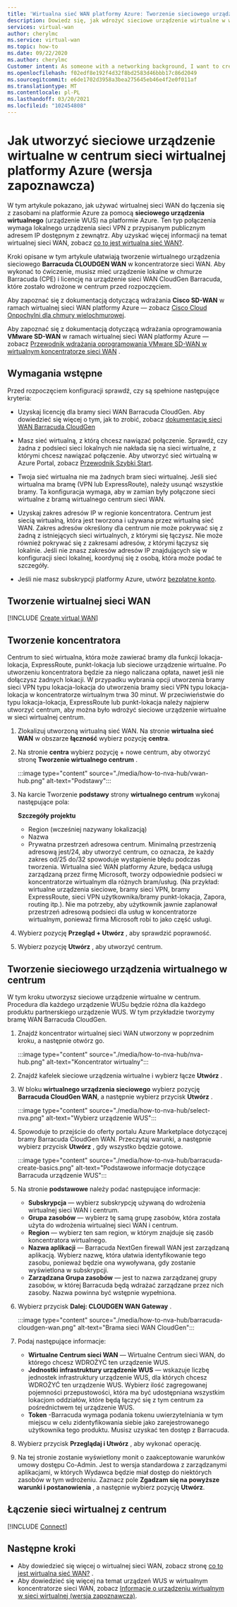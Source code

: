 ```yaml
---
title: 'Wirtualna sieć WAN platformy Azure: Tworzenie sieciowego urządzenia wirtualnego (urządzenie WUS) w centrum'
description: Dowiedz się, jak wdrożyć sieciowe urządzenie wirtualne w wirtualnym koncentratorze sieci WAN.
services: virtual-wan
author: cherylmc
ms.service: virtual-wan
ms.topic: how-to
ms.date: 09/22/2020
ms.author: cherylmc
Customer intent: As someone with a networking background, I want to create a Network Virtual Appliance (NVA) in my Virtual WAN hub.
ms.openlocfilehash: f02edf8e192f4d32f8bd2583d46bbb17c86d2049
ms.sourcegitcommit: e6de1702d3958a3bea275645eb46e4f2e0f011af
ms.translationtype: MT
ms.contentlocale: pl-PL
ms.lasthandoff: 03/20/2021
ms.locfileid: "102454808"
---
```

# <a name="how-to-create-a-network-virtual-appliance-in-an-azure-virtual-wan-hub-preview"></a>Jak utworzyć sieciowe urządzenie wirtualne w centrum sieci wirtualnej platformy Azure (wersja zapoznawcza)

W tym artykule pokazano, jak używać wirtualnej sieci WAN do łączenia się z zasobami na platformie Azure za pomocą **sieciowego urządzenia wirtualnego** (urządzenie WUS) na platformie Azure. Ten typ połączenia wymaga lokalnego urządzenia sieci VPN z przypisanym publicznym adresem IP dostępnym z zewnątrz. Aby uzyskać więcej informacji na temat wirtualnej sieci WAN, zobacz [co to jest wirtualna sieć WAN?](virtual-wan-about.md).

Kroki opisane w tym artykule ułatwiają tworzenie wirtualnego urządzenia sieciowego **Barracuda CLOUDGEN WAN** w koncentratorze sieci WAN. Aby wykonać to ćwiczenie, musisz mieć urządzenie lokalne w chmurze Barracuda (CPE) i licencję na urządzenie sieci WAN CloudGen Barracuda, które zostało wdrożone w centrum przed rozpoczęciem.

Aby zapoznać się z dokumentacją dotyczącą wdrażania **Cisco SD-WAN** w ramach wirtualnej sieci WAN platformy Azure — zobacz [Cisco Cloud Onpochylni dla chmury wielochmurowej](https://www.cisco.com/c/en/us/td/docs/routers/sdwan/configuration/cloudonramp/ios-xe-17/cloud-onramp-book-xe/cloud-onramp-multi-cloud.html#Cisco_Concept.dita_c61e0e7a-fff8-4080-afee-47b81e8df701). 

Aby zapoznać się z dokumentacją dotyczącą wdrażania oprogramowania **VMware SD-WAN** w ramach wirtualnej sieci WAN platformy Azure — zobacz [Przewodnik wdrażania oprogramowania VMware SD-WAN w wirtualnym koncentratorze sieci WAN](https://kb.vmware.com/s/article/82746) .

## <a name="prerequisites"></a>Wymagania wstępne

Przed rozpoczęciem konfiguracji sprawdź, czy są spełnione następujące kryteria:

* Uzyskaj licencję dla bramy sieci WAN Barracuda CloudGen. Aby dowiedzieć się więcej o tym, jak to zrobić, zobacz [dokumentację sieci WAN Barracuda CloudGen](https://www.barracuda.com/products/cloudgenwan)

* Masz sieć wirtualną, z którą chcesz nawiązać połączenie. Sprawdź, czy żadna z podsieci sieci lokalnych nie nakłada się na sieci wirtualne, z którymi chcesz nawiązać połączenie. Aby utworzyć sieć wirtualną w Azure Portal, zobacz [Przewodnik Szybki Start](../virtual-network/quick-create-portal.md).

* Twoja sieć wirtualna nie ma żadnych bram sieci wirtualnej. Jeśli sieć wirtualna ma bramę (VPN lub ExpressRoute), należy usunąć wszystkie bramy. Ta konfiguracja wymaga, aby w zamian były połączone sieci wirtualne z bramą wirtualnego centrum sieci WAN.

* Uzyskaj zakres adresów IP w regionie koncentratora. Centrum jest siecią wirtualną, która jest tworzona i używana przez wirtualną sieć WAN. Zakres adresów określony dla centrum nie może pokrywać się z żadną z istniejących sieci wirtualnych, z którymi się łączysz. Nie może również pokrywać się z zakresami adresów, z którymi łączysz się lokalnie. Jeśli nie znasz zakresów adresów IP znajdujących się w konfiguracji sieci lokalnej, koordynuj się z osobą, która może podać te szczegóły.

* Jeśli nie masz subskrypcji platformy Azure, utwórz [bezpłatne konto](https://azure.microsoft.com/free/?WT.mc_id=A261C142F).

## <a name="create-a-virtual-wan"></a><a name="openvwan"></a>Tworzenie wirtualnej sieci WAN

[!INCLUDE [Create virtual WAN](../../includes/virtual-wan-create-vwan-include.md)]

## <a name="create-a-hub"></a><a name="hub"></a>Tworzenie koncentratora

Centrum to sieć wirtualna, która może zawierać bramy dla funkcji lokacja-lokacja, ExpressRoute, punkt-lokacja lub sieciowe urządzenie wirtualne. Po utworzeniu koncentratora będzie za niego naliczana opłata, nawet jeśli nie dołączysz żadnych lokacji. W przypadku wybrania opcji utworzenia bramy sieci VPN typu lokacja-lokacja do utworzenia bramy sieci VPN typu lokacja-lokacja w koncentratorze wirtualnym trwa 30 minut. W przeciwieństwie do typu lokacja-lokacja, ExpressRoute lub punkt-lokacja należy najpierw utworzyć centrum, aby można było wdrożyć sieciowe urządzenie wirtualne w sieci wirtualnej centrum.

1. Zlokalizuj utworzoną wirtualną sieć WAN. Na stronie **wirtualna sieć WAN** w obszarze **łączność** wybierz pozycję **centra**.
1. Na stronie **centra** wybierz pozycję + nowe centrum, aby otworzyć stronę **Tworzenie wirtualnego centrum** .

   :::image type="content" source="./media/how-to-nva-hub/vwan-hub.png" alt-text="Podstawy":::
1. Na karcie Tworzenie **podstawy** strony **wirtualnego centrum** wykonaj następujące pola:

   **Szczegóły projektu**

   * Region (wcześniej nazywany lokalizacją)
   * Nazwa
   * Prywatna przestrzeń adresowa centrum. Minimalną przestrzenią adresową jest/24, aby utworzyć centrum, co oznacza, że każdy zakres od/25 do/32 spowoduje wystąpienie błędu podczas tworzenia. Wirtualna sieć WAN platformy Azure, będąca usługą zarządzaną przez firmę Microsoft, tworzy odpowiednie podsieci w koncentratorze wirtualnym dla różnych bram/usług. (Na przykład: wirtualne urządzenia sieciowe, bramy sieci VPN, bramy ExpressRoute, sieci VPN użytkownika/bramy punkt-lokacja, Zapora, routing itp.). Nie ma potrzeby, aby użytkownik jawnie zaplanował przestrzeń adresową podsieci dla usług w koncentratorze wirtualnym, ponieważ firma Microsoft robi to jako część usługi.
1. Wybierz pozycję **Przegląd + Utwórz** , aby sprawdzić poprawność.
1. Wybierz pozycję **Utwórz** , aby utworzyć centrum.

## <a name="create-the-network-virtual-appliance-in-the-hub"></a>Tworzenie sieciowego urządzenia wirtualnego w centrum

W tym kroku utworzysz sieciowe urządzenie wirtualne w centrum. Procedura dla każdego urządzenie WUSu będzie różna dla każdego produktu partnerskiego urządzenie WUS. W tym przykładzie tworzymy bramę WAN Barracuda CloudGen.

1. Znajdź koncentrator wirtualnej sieci WAN utworzony w poprzednim kroku, a następnie otwórz go.

   :::image type="content" source="./media/how-to-nva-hub/nva-hub.png" alt-text="Koncentrator wirtualny":::
1. Znajdź kafelek sieciowe urządzenia wirtualne i wybierz łącze **Utwórz** .
1. W bloku **wirtualnego urządzenia sieciowego** wybierz pozycję **Barracuda CloudGen WAN**, a następnie wybierz przycisk **Utwórz** .

   :::image type="content" source="./media/how-to-nva-hub/select-nva.png" alt-text="Wybierz urządzenie WUS":::
1. Spowoduje to przejście do oferty portalu Azure Marketplace dotyczącej bramy Barracuda CloudGen WAN. Przeczytaj warunki, a następnie wybierz przycisk **Utwórz** , gdy wszystko będzie gotowe.

   :::image type="content" source="./media/how-to-nva-hub/barracuda-create-basics.png" alt-text="Podstawowe informacje dotyczące Barracuda urządzenie WUS":::
1. Na stronie **podstawowe** należy podać następujące informacje:

   * **Subskrypcja** — wybierz subskrypcję używaną do wdrożenia wirtualnej sieci WAN i centrum.
   * **Grupa zasobów** — wybierz tę samą grupę zasobów, która została użyta do wdrożenia wirtualnej sieci WAN i centrum.
   * **Region** — wybierz ten sam region, w którym znajduje się zasób koncentratora wirtualnego.
   * **Nazwa aplikacji** — Barracuda NextGen firewall WAN jest zarządzaną aplikacją. Wybierz nazwę, która ułatwia identyfikowanie tego zasobu, ponieważ będzie ona wywoływana, gdy zostanie wyświetlona w subskrypcji.
   * **Zarządzana Grupa zasobów** — jest to nazwa zarządzanej grupy zasobów, w której Barracuda będą wdrażać zarządzane przez nich zasoby. Nazwa powinna być wstępnie wypełniona.
1. Wybierz przycisk **Dalej: CLOUDGEN WAN Gateway** .

   :::image type="content" source="./media/how-to-nva-hub/barracuda-cloudgen-wan.png" alt-text="Brama sieci WAN CloudGen":::
1. Podaj następujące informacje:

   * **Wirtualne Centrum sieci WAN** — Wirtualne Centrum sieci WAN, do którego chcesz WDROŻYĆ ten urządzenie WUS.
   * **Jednostki infrastruktury urządzenie WUS** — wskazuje liczbę jednostek infrastruktury urządzenie WUS, dla których chcesz WDROŻYĆ ten urządzenie WUS. Wybierz ilość zagregowanej pojemności przepustowości, która ma być udostępniana wszystkim lokacjom oddziałów, które będą łączyć się z tym centrum za pośrednictwem tej urządzenie WUS.
   * **Token** -Barracuda wymaga podania tokenu uwierzytelniania w tym miejscu w celu zidentyfikowania siebie jako zarejestrowanego użytkownika tego produktu. Musisz uzyskać ten dostęp z Barracuda.
1. Wybierz przycisk **Przeglądaj i Utwórz** , aby wykonać operację.
1. Na tej stronie zostanie wyświetlony monit o zaakceptowanie warunków umowy dostępu Co-Admin. Jest to wersja standardowa z zarządzanymi aplikacjami, w których Wydawca będzie miał dostęp do niektórych zasobów w tym wdrożeniu. Zaznacz pole **Zgadzam się na powyższe warunki i postanowienia** , a następnie wybierz pozycję **Utwórz**.

## <a name="connect-the-vnet-to-the-hub"></a><a name="vnet"></a>Łączenie sieci wirtualnej z centrum

[!INCLUDE [Connect](../../includes/virtual-wan-connect-vnet-hub-include.md)]

## <a name="next-steps"></a>Następne kroki

* Aby dowiedzieć się więcej o wirtualnej sieci WAN, zobacz stronę [co to jest wirtualna sieć WAN?](virtual-wan-about.md) .
* Aby dowiedzieć się więcej na temat urządzeń WUS w wirtualnym koncentratorze sieci WAN, zobacz [Informacje o urządzeniu wirtualnym w sieci wirtualnej (wersja zapoznawcza)](about-nva-hub.md).
